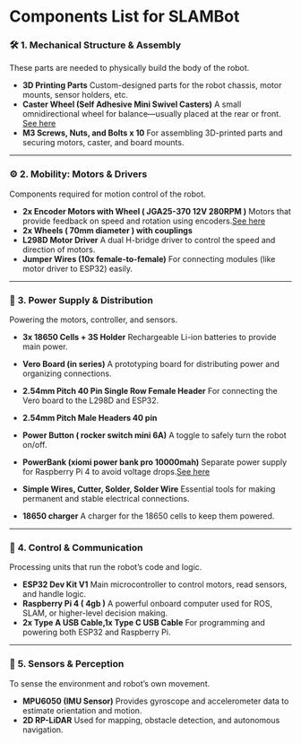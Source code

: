 # Components List for SLAMBot
### 🛠️ **1. Mechanical Structure & Assembly**
These parts are needed to physically build the body of the robot.

- **3D Printing Parts**
  Custom-designed parts for the robot chassis, motor mounts, sensor holders, etc.
- **Caster Wheel (Self Adhesive Mini Swivel Casters)**
  A small omnidirectional wheel for balance—usually placed at the rear or front. [See here](images/caster_wheel.png)
- **M3 Screws, Nuts, and Bolts x 10**
  For assembling 3D-printed parts and securing motors, caster, and board mounts.

---

### ⚙️ **2. Mobility: Motors & Drivers**
Components required for motion control of the robot.

- **2x Encoder Motors with Wheel ( JGA25-370 12V 280RPM )**
  Motors that provide feedback on speed and rotation using encoders.[See here](images/motors.png)
- **2x Wheels ( 70mm diameter ) with couplings**
- **L298D Motor Driver**
  A dual H-bridge driver to control the speed and direction of motors.
- **Jumper Wires (10x female-to-female)**
  For connecting modules (like motor driver to ESP32) easily.

---

### 🔋 **3. Power Supply & Distribution**
Powering the motors, controller, and sensors.

- **3x 18650 Cells + 3S Holder**
  Rechargeable Li-ion batteries to provide main power.
- **Vero Board (in series)**
  A prototyping board for distributing power and organizing connections.
- **2.54mm Pitch 40 Pin Single Row Female Header**
  For connecting the Vero board to the L298D and ESP32.
- **2.54mm Pitch Male Headers 40 pin**

- **Power Button ( rocker switch mini 6A)**
  A toggle to safely turn the robot on/off.
- **PowerBank (xiomi power bank pro 10000mah)**
  Separate power supply for Raspberry Pi 4 to avoid voltage drops.[See here](images/power_bank.png)
- **Simple Wires, Cutter, Solder, Solder Wire**
  Essential tools for making permanent and stable electrical connections.
- **18650 charger**
  A charger for the 18650 cells to keep them powered.

---

### 🧠 **4. Control & Communication**
Processing units that run the robot’s code and logic.

- **ESP32 Dev Kit V1**
  Main microcontroller to control motors, read sensors, and handle logic.
- **Raspberry Pi 4 ( 4gb )**
  A powerful onboard computer used for ROS, SLAM, or higher-level decision making.
- **2x Type A USB Cable,1x Type C USB Cable**
  For programming and powering both ESP32 and Raspberry Pi.

---

### 🧭 **5. Sensors & Perception**
To sense the environment and robot’s own movement.

- **MPU6050 (IMU Sensor)**
  Provides gyroscope and accelerometer data to estimate orientation and motion.
- **2D RP-LiDAR**
  Used for mapping, obstacle detection, and autonomous navigation.
